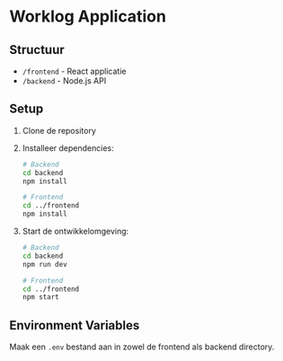 # Worklog Application

## Structuur
- `/frontend` - React applicatie
- `/backend` - Node.js API

## Setup
1. Clone de repository
2. Installeer dependencies:
   ```bash
   # Backend
   cd backend
   npm install

   # Frontend
   cd ../frontend
   npm install
   ```

3. Start de ontwikkelomgeving:
   ```bash
   # Backend
   cd backend
   npm run dev

   # Frontend
   cd ../frontend
   npm start
   ```

## Environment Variables
Maak een `.env` bestand aan in zowel de frontend als backend directory.